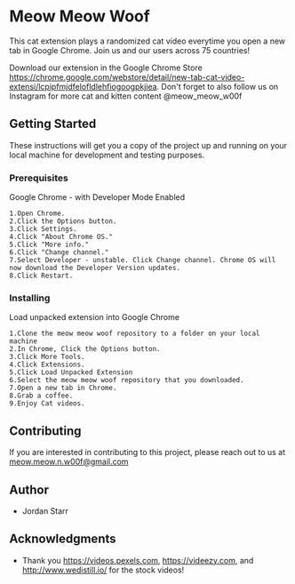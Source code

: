 # Meow Meow Woof
This cat extension plays a randomized cat video everytime you open a new tab in Google Chrome. Join us and our users across 75 countries! 

Download our extension in the Google Chrome Store https://chrome.google.com/webstore/detail/new-tab-cat-video-extensi/lcpipfmjdfelofldlehfiogoogpkjiea. Don't forget to also follow us on Instagram for more cat and kitten content @meow_meow_w00f

## Getting Started

These instructions will get you a copy of the project up and running on your local machine for development and testing purposes.

### Prerequisites

Google Chrome - with Developer Mode Enabled

```
1.Open Chrome.
2.Click the Options button.
3.Click Settings.
4.Click "About Chrome OS."
5.Click "More info."
6.Click "Change channel."
7.Select Developer - unstable. Click Change channel. Chrome OS will now download the Developer Version updates.
8.Click Restart.
```

### Installing

Load unpacked extension into Google Chrome

```
1.Clone the meow meow woof repository to a folder on your local machine 
2.In Chrome, Click the Options button.
3.Click More Tools. 
4.Click Extensions.
5.Click Load Unpacked Extension
6.Select the meow meow woof repository that you downloaded.
7.Open a new tab in Chrome. 
8.Grab a coffee.
9.Enjoy Cat videos. 
```

## Contributing

If you are interested in contributing to this project, please reach out to us at meow.meow.n.w00f@gmail.com 


## Author

* Jordan Starr


## Acknowledgments

* Thank you https://videos.pexels.com, https://videezy.com, and http://www.wedistill.io/ for the stock videos! 
